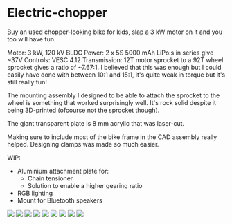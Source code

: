 # Electric-chopper

Buy an used chopper-looking bike for kids, slap a 3 kW motor on it and you too will have fun

Motor: 3 kW, 120 kV BLDC
Power: 2 x 5S 5000 mAh LiPo:s in series give ~37V
Controls: VESC 4.12
Transmission: 12T motor sprocket to a 92T wheel sprocket gives a ratio of ~7.67:1. I believed that this was enough but I could easily have done with between 10:1 and 15:1, it's quite weak in torque but it's still really fun!

The mounting assembly I designed to be able to attach the sprocket to the wheel is something that worked surprisingly well. It's rock solid despite it being 3D-printed (ofcourse not the sprocket though).

The giant transparent plate is 8 mm acrylic that was laser-cut.

Making sure to include most of the bike frame in the CAD assembly really helped. Designing clamps was made so much easier.

WIP:
- Aluminium attachment plate for:
  - Chain tensioner
  - Solution to enable a higher gearing ratio
- RGB lighting
- Mount for Bluetooth speakers

 <img src="https://raw.githubusercontent.com/GustavAbrahamsson/Electric-chopper/main/Pictures/IMG_20211107_152323.jpg">
 <img src="https://raw.githubusercontent.com/GustavAbrahamsson/Electric-chopper/main/Pictures/IMG_20211107_152800.jpg">
 <img src="https://raw.githubusercontent.com/GustavAbrahamsson/Electric-chopper/main/Pictures/IMG_20211107_152432.jpg">
 <img src="https://raw.githubusercontent.com/GustavAbrahamsson/Electric-chopper/main/Pictures/IMG_20211107_152457.jpg">
 <img src="https://raw.githubusercontent.com/GustavAbrahamsson/Electric-chopper/main/Pictures/IMG_20211107_152514.jpg">
 <img src="https://raw.githubusercontent.com/GustavAbrahamsson/Electric-chopper/main/Pictures/IMG_20210830_165445.jpg">
 <img src="https://raw.githubusercontent.com/GustavAbrahamsson/Electric-chopper/main/Pictures/CAD1.PNG">
 <img src="https://raw.githubusercontent.com/GustavAbrahamsson/Electric-chopper/main/Pictures/CAD2.PNG">
 <img src="https://raw.githubusercontent.com/GustavAbrahamsson/Electric-chopper/main/Pictures/CAD3.PNG">
